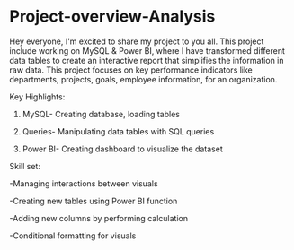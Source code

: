 # Project-overview-Analysis
Hey everyone, I'm excited to share my project to you all. This project include working on MySQL & Power BI, where I have transformed different data tables to create an interactive report that simplifies the information in raw data. This project focuses on key performance indicators like departments, projects, goals, employee information, for an organization.



Key Highlights:

1. MySQL- Creating database, loading tables

2. Queries- Manipulating data tables with SQL queries

3. Power BI- Creating dashboard to visualize the dataset



Skill set:

-Managing interactions between visuals

-Creating new tables using Power BI function

-Adding new columns by performing calculation

-Conditional formatting for visuals
